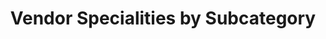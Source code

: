 ---
title: "Vendor Specialities by Subcategory"
description: The Category Management Workbench can filter by sub categories of spend so that a user can narrow down a vendor list for a particular category of services or products.
external_url: itvmo.gsa.gov/assets/files/tlr/A-Guide-to-Finding-Vendors-Specializing-in-an-IT-Subcategory.pdf
content_tags:
type: link
filters: emerging-technology
---